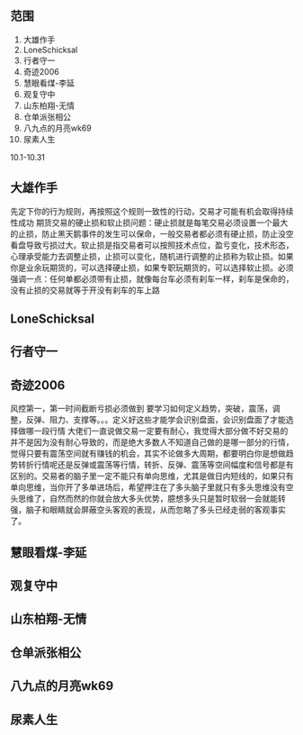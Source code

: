 ## 范围
1. 大雄作手
2. LoneSchicksal
3. 行者守一
4. 奇迹2006
5. 慧眼看煤-李延
6. 观复守中
7. 山东柏翔-无情
8. 仓单派张相公
9. 八九点的月亮wk69
10. 尿素人生

10.1-10.31
## 大雄作手
先定下你的行为规则，再按照这个规则一致性的行动，交易才可能有机会取得持续性成功
期货交易的硬止损和软止损问题：硬止损就是每笔交易必须设置一个最大的止损，防止黑天鹅事件的发生可以保命，一般交易者都必须有硬止损，防止没空看盘导致亏损过大。
​​软止损是指交易者可以按照技术点位，盈亏变化，技术形态，心理承受能力去调整止损，止损可以变化，随机进行调整的止损称为软止损。
​​如果你是业余玩期货的，可以选择硬止损，如果专职玩期货的，可以选择软止损。必须强调一点：任何单都必须带有止损，就像每台车必须有刹车一样，刹车是保命的，没有止损的交易就等于开没有刹车的车上路
## LoneSchicksal
## 行者守一
## 奇迹2006
风控第一，第一时间截断亏损必须做到
要学习如何定义趋势，突破，震荡，调整，反弹、阻力、支撑等。。。定义好这些才能学会识别盘面，会识别盘面了才能选择做哪一段行情
大佬们一直说做交易一定要有耐心，我觉得大部分做不好交易的并不是因为没有耐心导致的，而是绝大多数人不知道自己做的是哪一部分的行情，觉得只要有震荡空间就有赚钱的机会，其实不论做多大周期，都要明白你是想做趋势转折行情呢还是反弹或震荡等行情，转折、反弹、震荡等空间幅度和信号都是有区别的。 ​​​
交易者的脑子里一定不能只有单向思维，尤其是做日内短线的，如果只有单向思维，当你开了多单进场后，希望押注在了多头脑子里就只有多头思维没有空头思维了，自然而然的你就会放大多头优势，臆想多头只是暂时软弱一会就能转强，脑子和眼睛就会屏蔽空头客观的表现，从而忽略了多头已经走弱的客观事实了。 ​​​
## 慧眼看煤-李延
## 观复守中
## 山东柏翔-无情
## 仓单派张相公
## 八九点的月亮wk69
## 尿素人生
